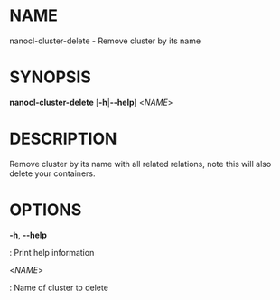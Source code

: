 NAME
====

nanocl-cluster-delete - Remove cluster by its name

SYNOPSIS
========

**nanocl-cluster-delete** \[**-h**\|**\--help**\] \<*NAME*\>

DESCRIPTION
===========

Remove cluster by its name with all related relations, note this will
also delete your containers.

OPTIONS
=======

**-h**, **\--help**

:   Print help information

\<*NAME*\>

:   Name of cluster to delete
